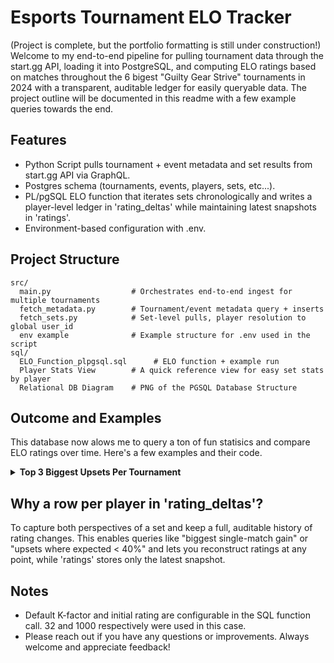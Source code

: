 # Esports Tournament ELO Tracker

(Project is complete, but the portfolio formatting is still under construction!) Welcome to my end-to-end pipeline for pulling tournament data through the start.gg API, loading it into PostgreSQL, and computing ELO ratings based on matches throughout the 6 bigest "Guilty Gear Strive" tournaments in 2024 with a transparent, auditable ledger for easily queryable data. The project outline will be documented in this readme with a few example queries towards the end.

## Features
- Python Script pulls tournament + event metadata and set results from start.gg API via GraphQL.
- Postgres schema (tournaments, events, players, sets, etc...).
- PL/pgSQL ELO function that iterates sets chronologically and writes a player-level ledger in 'rating_deltas' while maintaining latest snapshots in 'ratings'.
- Environment-based configuration with .env.

## Project Structure
```
src/
  main.py                  # Orchestrates end-to-end ingest for multiple tournaments
  fetch_metadata.py        # Tournament/event metadata query + inserts
  fetch_sets.py            # Set-level pulls, player resolution to global user_id
  env example              # Example structure for .env used in the script
sql/
  ELO_Function_plpgsql.sql      # ELO function + example run
  Player Stats View        # A quick reference view for easy set stats by player
  Relational DB Diagram    # PNG of the PGSQL Database Structure
```

## Outcome and Examples
This database now alows me to query a ton of fun statisics and compare ELO ratings over time. Here's a few examples and their code.

<details>
  <summary><b>Top 3 Biggest Upsets Per Tournament</b></summary>
  <br>
  The biggest upsets are determined by ranking winners who had the lowest pre-match win probability (based on ELO difference). This query filters to the latest rating run, joins back to player and tournament names, and formats the expected probability as a percentage for readability. Tournaments are ordered chronologically, which is why we see consistently dropping expected win percentages, with more data the variance in player ratings will grow. 
  <br><br>
  <details>
  <summary><b>SQL Code</b></summary>
<pre><code class="language-sql">WITH ut AS (SELECT event_id, 
                rd.player_id, RD.OPPONENT_ID,
                RD.EXPECTED,
                    row_number() OVER (PARTITION BY RD.EVENT_ID
                    ORDER BY expected ASC, RD.COMPLETED_AT DESC) AS rnk
                    FROM RATING_DELTAS RD 
                    WHERE score = 1
                    )
SELECT  t.name AS Tournament, p.name AS Winner, lp.name AS Loser,
round(ut.EXPECTED::numeric*100, 2) || '%' AS Win_Probability, rnk AS rank
FROM ut JOIN PLAYERS P ON ut.PLAYER_ID = p.USER_ID 
JOIN events e ON ut.EVENT_ID = e.ID 
JOIN TOURNAMENTS T ON e.TOURNAMENT_ID  = t.id
JOIN players lp ON ut.OPPONENT_ID = Lp.USER_ID 
WHERE rnk &lt;=3</code></pre>
</details>
    
<!DOCTYPE html>
<html>
<head>
<meta charset="UTF-8"/>
</head>
<body>
<table><tr><th>tournament</th><th>winner</th><th>loser</th><th>win_probability</th><th>rank</th></tr><tr class="odd"><td>Frosty Faustings XVI 2024</td><td>ApologyMan</td><td>9Moons | Rat</td><td>42.16%</td><td>1</td></tr>
<tr><td>Frosty Faustings XVI 2024</td><td>ApologyMan</td><td>bc | Jonathan Tene</td><td>43.21%</td><td>2</td></tr>
<tr class="odd"><td>Frosty Faustings XVI 2024</td><td>Parkourr</td><td>Beatrice Renhart</td><td>43.45%</td><td>3</td></tr>
<tr><td>CEO 2024</td><td>noobreker9000</td><td>Fly | Nitro</td><td>36.75%</td><td>1</td></tr>
<tr class="odd"><td>CEO 2024</td><td>TSM | Leffen</td><td>FLY | TempestNYC</td><td>37.82%</td><td>2</td></tr>
<tr><td>CEO 2024</td><td>RFL | BM | Lucien</td><td>bc | Lord Knight</td><td>38.23%</td><td>3</td></tr>
<tr class="odd"><td>COMBO BREAKER 2024</td><td>Koga Life | PataChu</td><td>9Moons | Rat</td><td>34.21%</td><td>1</td></tr>
<tr><td>COMBO BREAKER 2024</td><td>PAR | Zando</td><td>bc | Lord Knight</td><td>36.10%</td><td>2</td></tr>
<tr class="odd"><td>COMBO BREAKER 2024</td><td>ONi | LK | Kreeg</td><td>HonoredOgre</td><td>37.94%</td><td>3</td></tr>
<tr><td>EVO 2024</td><td>Ditto HABIBI | RedDitto</td><td>M.RAGE | UMISHO</td><td>20.38%</td><td>1</td></tr>
<tr class="odd"><td>EVO 2024</td><td>Verix</td><td>FLY | TempestNYC</td><td>25.24%</td><td>2</td></tr>
<tr><td>EVO 2024</td><td>tatuma</td><td>TSM | Leffen</td><td>27.68%</td><td>3</td></tr>
<tr class="odd"><td>East Coast Throwdown 2024</td><td>YungSwiss</td><td>Fresh</td><td>32.48%</td><td>1</td></tr>
<tr><td>East Coast Throwdown 2024</td><td>SWEET | MegaRura</td><td>NH | Aboii</td><td>33.10%</td><td>2</td></tr>
<tr class="odd"><td>East Coast Throwdown 2024</td><td>Classified</td><td>Kazam</td><td>33.30%</td><td>3</td></tr>
<tr><td>CEOtaku 2024</td><td>Sweet | Skull_Duggers</td><td>PAR | Aarondamac</td><td>23.41%</td><td>1</td></tr>
<tr class="odd"><td>CEOtaku 2024</td><td>RFL | Happyrio</td><td>PAR | Aarondamac</td><td>23.88%</td><td>2</td></tr>
<tr><td>CEOtaku 2024</td><td>KGT | Jesse</td><td>9Moons | Marvelo</td><td>27.96%</td><td>3</td></tr>
</table></body></html>
</details>




## Why a row per player in 'rating_deltas'?
To capture both perspectives of a set and keep a full, auditable history of rating changes. This enables queries like "biggest single-match gain" or "upsets where expected < 40%" and lets you reconstruct ratings at any point, while 'ratings' stores only the latest snapshot.


## Notes
- Default K-factor and initial rating are configurable in the SQL function call. 32 and 1000 respectively were used in this case.
- Please reach out if you have any questions or improvements. Always welcome and appreciate feedback!

